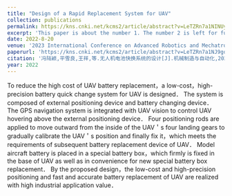```yaml
---
title: "Design of a Rapid Replacement System for UAV"
collection: publications
permalink: https://kns.cnki.net/kcms2/article/abstract?v=LeTZRn7a1NINUyK6uu9UdC2ku7xqlGxclQCJ-yusjhAjRzhpXgY2PV6nWCFkubkv0UWHMzkZsoLsz4cnLcASvDRGoWWjBSUsITQ6Xo2FL71Px_ORC96a5g84mtYE2bpeZ7FZ6NNsbXt2rIB91d5odQ==&uniplatform=NZKPT&language=CHS
excerpt: 'This paper is about the number 1. The number 2 is left for future work.'
date: 2022-8-20
venue: '2023 International Conference on Advanced Robotics and Mechatronics (ICARM)'
paperurl: 'https://kns.cnki.net/kcms2/article/abstract?v=LeTZRn7a1NJ9goFfDxPO6iG5pzg-bjT_p7P42AfLJS_2OyZN8OXkYYOFHPJhTPK6vdPL69Tbe1qCfloMXJLy_Q_iCIghLQgA3lSMaymajGqWqZ4EArGbwrx3CIIbpqSNM_zvy8eAM3Zdz76GcFmt8Q==&uniplatform=NZKPT&language=CHS'
citation: '冯陆颖,平雪良,王祥,等.无人机电池快换系统的设计[J].机械制造与自动化,2022,51(04):192-195.DOI:10.19344/j.cnki.issn1671-5276.2022.04.049.'
year: 2022
---
```


To reduce the high cost of UAV battery replacement，a low-cost，high-precision battery quick change system for UAV is designed． The system is composed of external positioning device and battery changing device． The GPS navigation system is integrated with UAV vision to control UAV hovering above the external positioning device． Four positioning rods are applied to move outward from the inside of the UAV＇s four landing gears to gradually calibrate the UAV＇s position and finally fix it，which meets the requirements of subsequent battery replacement device of UAV． Model aircraft battery is placed in a special battery box，which firmly is fixed in the base of UAV as well as in convenience for new special battery box replacement． By the proposed design，the low-cost and high-precision positioning and fast and accurate battery replacement of UAV are realized with high industrial application value．
